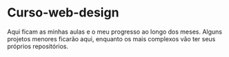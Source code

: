 # Curso-web-design
Aqui ficam as minhas aulas e o meu progresso ao longo dos meses.
Alguns projetos menores ficarão aqui, enquanto os mais complexos vão ter seus próprios repositórios.
